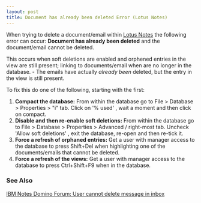 ```yaml
---
layout: post 
title: Document has already been deleted Error (Lotus Notes)
---
```


When trying to delete a document/email within [Lotus
Notes](http://en.wikipedia.org/wiki/Lotus_Notes) the following error can
occur: **Document has already been deleted** and the document/email
cannot be deleted.

This occurs when soft deletions are enabled and orphened entries in the
view are still present; linking to documents/email when are no longer in
the database. - The emails have actually *already been* deleted, but the
entry in the view is still present.

To fix this do one of the following, starting with the first:

1.  **Compact the database:** From within the database go to File \>
    Database \> Properties \> \"i\" tab. Click on \'% used\' , wait a
    moment and then click on compact.
2.  **Disable and then re-enable soft deletions:** From within the
    database go to File \> Database \> Properties \> Advanced /
    right-most tab. Uncheck \'Allow soft deletions\' , exit the
    database, re-open and then re-tick it.
3.  **Force a refresh of orphaned entries:** Get a user with manager
    access to the database to press Shift+Del when highlighting one of
    the documents/emails that cannot be deleted.
4.  **Force a refresh of the views:** Get a user with manager access to
    the database to press Ctrl+Shift+F9 when in the database.

### See Also

[IBM Notes Domino Forum: User cannot delete message in
inbox](http://www-10.lotus.com/ldd/nd6forum.nsf/DateAllFlatWeb/34aec46c716991988525721400477c60?OpenDocument)
